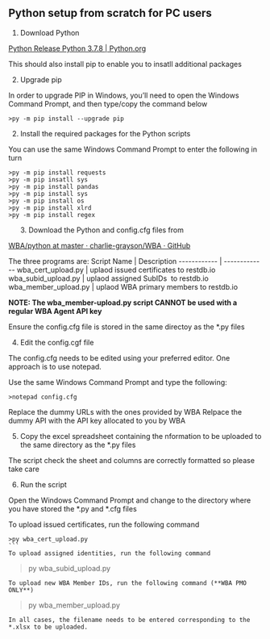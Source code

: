 ## Python setup from scratch for PC users

1. Download Python

[Python Release Python 3.7.8 \| Python.org](https://www.python.org/downloads/release/python-378/)

This should also install pip to enable you to insatll additional packages

2. Upgrade pip

In order to upgrade PIP in Windows, you’ll need to open the Windows Command Prompt, and then type/copy the command below

```
>py -m pip install --upgrade pip
```

2. Install the required packages for the Python scripts

You can use the same Windows Command Prompt to enter the following in turn

```
>py -m pip install requests
>py -m pip insatll sys
>py -m pip install pandas
>py -m pip install sys
>py -m pip install os
>py -m pip install xlrd
>py -m pip install regex
```
     
3. Download the Python and config.cfg files from

[WBA/python at master · charlie-grayson/WBA · GitHub](https://github.com/charlie-grayson/WBA/tree/master/python)

The three programs are:
Script Name | Description
------------ | -------------
wba_cert_upload.py | uplaod issued certificates to restdb.io
wba_subid_upload.py | uplaod assigned SubIDs  to restdb.io
wba_member_upload.py | uplaod WBA primary members to restdb.io


**NOTE: The wba_member-upload.py script CANNOT be used with a regular WBA Agent API key**

Ensure the config.cfg file is stored in the same directoy as the *.py files

4. Edit the config.cgf file

The config.cfg needs to be edited using your preferred editor. One approach is to use notepad.

Use the same Windows Command Prompt and type the following:
```
>notepad config.cfg
```

Replace the dummy URLs with the ones provided by WBA
Relpace the dummy API with the API key allocated to you by WBA

5. Copy the excel spreadsheet containing the nformation to be uploaded to the same directory as the *.py files
 
The script check the sheet and columns are correctly formatted so please take care 

6. Run the script

Open the Windows Command Prompt and change to the directory where you have stored the *.py and *.cfg files

To upload issued certificates, run the following command
```
>py wba_cert_upload.py
```    
To upload assigned identities, run the following command
```
>py wba_subid_upload.py
```    
To upload new WBA Member IDs, run the following command (**WBA PMO ONLY**)
```
>py wba_member_upload.py
```
In all cases, the filename needs to be entered corresponding to the *.xlsx to be uploaded.
